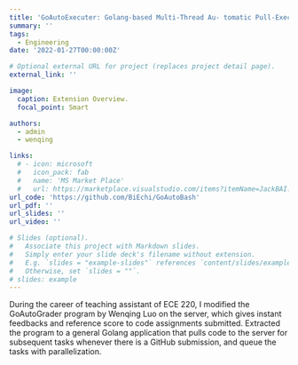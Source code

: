 ```yaml
---
title: 'GoAutoExecuter: Golang-based Multi-Thread Au- tomatic Pull-Execute Framework'
summary: ''
tags:
  - Engineering
date: '2022-01-27T00:00:00Z'

# Optional external URL for project (replaces project detail page).
external_link: ''

image:
  caption: Extension Overview.
  focal_point: Smart

authors:
  - admin
  - wenqing

links:
  # - icon: microsoft
  #   icon_pack: fab
  #   name: 'MS Market Place'
  #   url: https://marketplace.visualstudio.com/items?itemName=JackBAI.at-t-i386-ia32-uiuc-ece391-highlighting
url_code: 'https://github.com/BiEchi/GoAutoBash'
url_pdf: ''
url_slides: ''
url_video: ''

# Slides (optional).
#   Associate this project with Markdown slides.
#   Simply enter your slide deck's filename without extension.
#   E.g. `slides = "example-slides"` references `content/slides/example-slides.md`.
#   Otherwise, set `slides = ""`.
# slides: example
---
```


During the career of teaching assistant of ECE 220, I modified the GoAutoGrader program by Wenqing Luo on the server, which gives instant feedbacks and reference score to code assignments submitted. Extracted the program to a general Golang application that pulls code to the server for subsequent tasks whenever there is a GitHub submission, and queue the tasks with parallelization.
